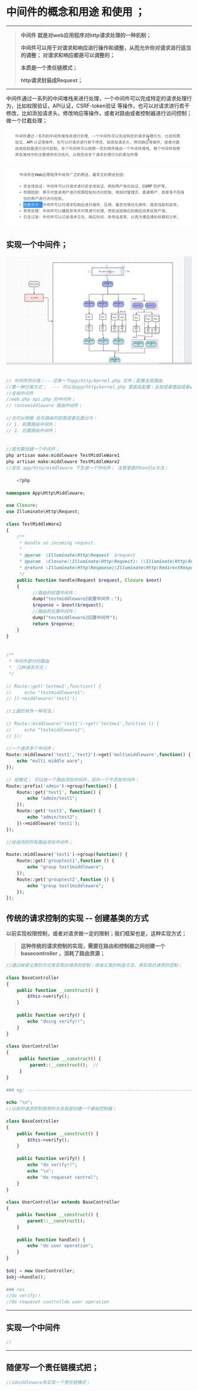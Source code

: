 # 中间件的概念和用途 和使用 ；

---

>**中间件 就是对web应用程序对http请求处理的一种机制；**
>
>**中间件可以用于对请求和响应进行操作和调整，从而允许你对请求进行适当的调整； 对请求和响应都是可以调整的；**
>
>**本质是一个责任链模式；**
>
>**http请求封装成Request；**

---

中间件通过一系列的中间堆栈来进行处理，一个中间件可以完成特定的请求处理行为，比如权限验证，API认证，CSRF-token验证 等操作，也可以对请求进行若干修改，比如添加请求头，修改响应等操作，或者对路由或者控制器进行访问控制；做一个拦截处理；



![image-20231226143045110](./%E4%B8%AD%E9%97%B4%E4%BB%B6.assets/image-20231226143045110.png)

![image-20231226224929820](./%E4%B8%AD%E9%97%B4%E4%BB%B6.assets/image-20231226224929820.png)



## 实现一个中间件；



![image-20231226203328855](./%E4%B8%AD%E9%97%B4%E4%BB%B6.assets/image-20231226203328855.png)

`````php

// 中间件的分类；---注意一下app/http/kernel.php 文件；配置全局路由
//第一种分类方式；  --- 可以去app/http/kernel.php 里面去配置；全局或者路由或者web api 中间件；
//全局中间件
//web.php api.php 的中间件；
// routemiddleware 路由中间件；

//也可以根据 处在路由的前面或者后面分为：
// 1. 前置路由中间件；
// 2. 后置路由中间件；


//首先要创建一个中间件；
php artisan make:middleware TestMiddleWare1
php artisan make:middleware TestMiddleWare2
//会在 app/http/middleware 下生成一个中间件； 注意里面的handle方法；

    <?php

namespace App\Http\Middleware;

use Closure;
use Illuminate\Http\Request;

class TestMiddleWare2
{
    /**
     * Handle an incoming request.
     *
     * @param  \Illuminate\Http\Request  $request
     * @param  \Closure(\Illuminate\Http\Request): (\Illuminate\Http\Response|\Illuminate\Http\RedirectResponse)  $next
     * @return \Illuminate\Http\Response|\Illuminate\Http\RedirectResponse
     */
    public function handle(Request $request, Closure $next)
    {
          //路由的前置中间件；
          dump("testmiddleware2前置中间件；");
          $reponse = $next($request);
          //路由的后置中间件；
          dump("testmiddleware2后置中间件");
          return $reponse;
    }
}


/**
 * 中间件部分的路由
 *  几种请求方式；
 */

// Route::get('testmw1',function() {
//     echo "testmiddleware1";
// })->middleware('test1');

//上面的另外一种写法；

// Route::middleware('test1')->get('testmw1',function () {
//     echo "testmiddleware1";
// });

//一个请求多个中间件；
Route::middleware('test1','test2')->get('multimiddleware',function() {
    echo "multi middle ware";
});

// 组模式； 可以给一个路由添加中间件，另外一个不添加中间件；
Route::prefix('admin')->group(function() {
    Route::get('test1', function() {
        echo "admin/test1";
    });
    Route::get('test2', function() {
        echo "admin/test2";
    })->middleware('test1');
});

//给组内的所有路由添加中间件；

Route::middleware('test1')->group(function() {
    Route::get('grouptest1',function () {
        echo "group test1middleware";
    });
    Route::get('grouptest2',function () {
        echo "group test1middleware";
    });
});
`````



## 传统的请求控制的实现 -- 创建基类的方式

以前实现权限控制，或者对请求做一定的限制；我们框架也是，这种实现方式；

>**这种传统的请求控制的实现，需要在路由和控制器之间创建一个basecontroller ，消耗了路由资源；**

````php
//通过继承父类的方式来实现对请求的控制；继承父类的构造方法，来实现对请求的控制；

class BaseController
{
    public function __construct() {
        $this->verify();
    }
    
    public function verify() {
        echo "doing verify!!";
    }
}

class UserController
{
     public function __construct() {
         parent::__construct();  // 
     }
}

### eg: -----------------------------------------------------------------------------------------------------------

echo "\n";
//以前的请求控制使用的方法就是创建一个基础控制器；

class BaseController
{
    public function __construct() {
        $this->verify();
    }

    public function verify() {
        echo "do verify!!";
        echo "\n";
        echo "do requeset control";
    }
}

class UserController extends BaseController
{
    public function __construct() {
        parent::__construct();
    }

    public function handle() {
        echo "do user operation";
    }
}

$obj = new UserController;
$obj->handle();

### res
//do verify!!
//do requeset controlldo user operation
````





---





## 实现一个中间件

```php
//
```



---

## 随便写一个责任链模式把；

`````php
//以middleware来实现一个责任链模式；
`````

